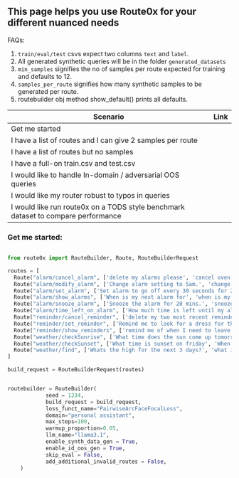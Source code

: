 ## This page helps you use Route0x for your different nuanced needs


FAQs:
1. `train/eval/test` csvs expect two columns `text` and `label`.
2. All generated synthetic queries will be in the folder `generated_datasets`
3. `min_samples` signifies the no of samples per route expected for training and defaults to 12.
4. `samples_per_route` signifies how many synthetic samples to be generated per route.
4. routebuilder obj method show_default() prints all defaults.



| Scenario | Link |
|---------------|----------|
|Get me started |  |
|I have a list of routes and I can give 2 samples per route |  |
|I have a list of routes but no samples |  |
|I have a full-on train.csv and test.csv  |  |
|I would like to handle In-domain / adversarial OOS queries  |  |
|I would like my router robust to typos in queries |  |
|I would like run route0x on a TODS style benchmark dataset to compare performance |  |


### Get me started:

```python

from route0x import RouteBuilder, Route, RouteBuilderRequest

routes = [
  Route("alarm/cancel_alarm", ['delete my alarms please', 'cancel oven alarm']),
  Route("alarm/modify_alarm", ['Change alarm setting to 5am.', 'change my 5am alarm to 6am please']),
  Route("alarm/set_alarm", ['Set alarm to go off every 30 seconds for 20 minutes', 'Set alarm every 3 minutes for 20 minutes.']),
  Route("alarm/show_alarms", ['When is my next alarm for', 'when is my alarm going to go off']),
  Route("alarm/snooze_alarm", ['Snooze the alarm for 20 mins.', 'snooze all the alarms']),
  Route("alarm/time_left_on_alarm", ['How much time is left until my alarm rings?', 'How much time do I have left on my alarm?']),
  Route("reminder/cancel_reminder", ['delete my two most recent reminders', 'Clear all reminders for this weekend']),
  Route("reminder/set_reminder", ['Remind me to look for a dress for the wedding on Friday', 'Remind me to get dog food at 4:30 pm']),
  Route("reminder/show_reminders", ['remind me of when I need to leave for my flight on Friday', 'Show my Reminders every 30 minutes until I swipe them as done']),
  Route("weather/checkSunrise", ['What time does the sun come up tomorrow', 'what time is sunrise tomorrow']),
  Route("weather/checkSunset", ['What time is sunset on friday', 'When does the sun set today?']),
  Route("weather/find", ['Whats the high for the next 3 days?', 'what is the temperature high and low for today'])
]

build_request = RouteBuilderRequest(routes)


routebuilder = RouteBuilder(
            seed = 1234,
            build_request = build_request,
            loss_funct_name="PairwiseArcFaceFocalLoss",
            domain="personal assistant",
            max_steps=100,
            warmup_proportion=0.05,
            llm_name="llama3.1",
            enable_synth_data_gen = True,
            enable_id_oos_gen = True,
            skip_eval = False,
            add_additional_invalid_routes = False,
    )
```
